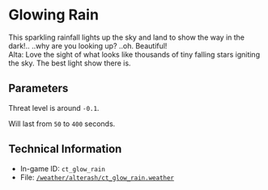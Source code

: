 # Glowing Rain

This sparkling rainfall lights up the sky and land to show the way in the dark!..
..why are you looking up? ..oh.
Beautiful!  
Alta: Love the sight of what looks like thousands of tiny falling stars igniting the sky. The best light show there is.

## Parameters

Threat level is around `-0.1`.

Will last from `50` to `400` seconds.

## Technical Information

- In-game ID: `ct_glow_rain`
- File: [`/weather/alterash/ct_glow_rain.weather`](https://github.com/Ceterai/Enternia/blob/main/weather/alterash/ct_glow_rain.weather)

